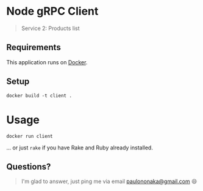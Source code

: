 # Node gRPC Client

> Service 2: Products list

## Requirements

This application runs on [Docker](https://www.docker.com/).

## Setup

```
docker build -t client .
```

# Usage

```
docker run client
```

... or just `rake` if you have Rake and Ruby already installed.

## Questions?

> I'm glad to answer, just ping me via email paulononaka@gmail.com 😄
